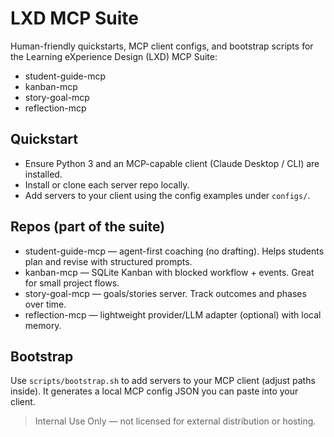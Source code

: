 
# LXD MCP Suite

Human-friendly quickstarts, MCP client configs, and bootstrap scripts for the Learning eXperience Design (LXD) MCP Suite:
- student-guide-mcp
- kanban-mcp
- story-goal-mcp
- reflection-mcp

## Quickstart
- Ensure Python 3 and an MCP-capable client (Claude Desktop / CLI) are installed.
- Install or clone each server repo locally.
- Add servers to your client using the config examples under `configs/`.

## Repos (part of the suite)
- student-guide-mcp — agent-first coaching (no drafting). Helps students plan and revise with structured prompts.
- kanban-mcp — SQLite Kanban with blocked workflow + events. Great for small project flows.
- story-goal-mcp — goals/stories server. Track outcomes and phases over time.
- reflection-mcp — lightweight provider/LLM adapter (optional) with local memory.

## Bootstrap
Use `scripts/bootstrap.sh` to add servers to your MCP client (adjust paths inside). It generates a local MCP config JSON you can paste into your client.

> Internal Use Only — not licensed for external distribution or hosting.
